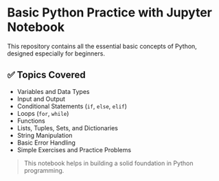# Basic Python Practice with Jupyter Notebook

This repository contains all the essential basic concepts of Python, designed especially for beginners.

## ✅ Topics Covered

- Variables and Data Types  
- Input and Output  
- Conditional Statements (`if`, `else`, `elif`)  
- Loops (`for`, `while`)  
- Functions  
- Lists, Tuples, Sets, and Dictionaries  
- String Manipulation  
- Basic Error Handling  
- Simple Exercises and Practice Problems  

> This notebook helps in building a solid foundation in Python programming.
